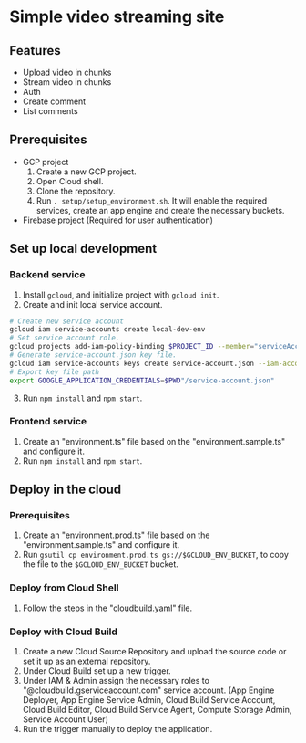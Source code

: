 # Simple video streaming site

## Features

- Upload video in chunks
- Stream video in chunks
- Auth
- Create comment
- List comments

## Prerequisites
- GCP project
    1. Create a new GCP project.
    2. Open Cloud shell.
    3. Clone the repository.
    4. Run ```. setup/setup_environment.sh```. It will enable the required services, create an app engine and create the necessary buckets.
- Firebase project (Required for user authentication)

## Set up local development

### Backend service
1. Install ```gcloud```, and initialize project with ```gcloud init```.
2. Create and init local service account.
```bash
# Create new service account
gcloud iam service-accounts create local-dev-env
# Set service account role.
gcloud projects add-iam-policy-binding $PROJECT_ID --member="serviceAccount:local-dev-env@"$PROJECT_ID".iam.gserviceaccount.com" --role="roles/owner"
# Generate service-account.json key file.
gcloud iam service-accounts keys create service-account.json --iam-account=local-dev-env@$PROJECT_ID.iam.gserviceaccount.com
# Export key file path
export GOOGLE_APPLICATION_CREDENTIALS=$PWD"/service-account.json"
```
3. Run ```npm install``` and ```npm start```.

### Frontend service
1. Create an "environment.ts" file based on the "environment.sample.ts" and configure it.
2. Run ```npm install``` and ```npm start```.

## Deploy in the cloud

### Prerequisites
1. Create an "environment.prod.ts" file based on the "environment.sample.ts" and configure it.
2. Run ```gsutil cp environment.prod.ts gs://$GCLOUD_ENV_BUCKET```, to copy the file to the ```$GCLOUD_ENV_BUCKET``` bucket.

### Deploy from Cloud Shell
1. Follow the steps in the "cloudbuild.yaml" file.

### Deploy with Cloud Build
1. Create a new Cloud Source Repository and upload the source code or set it up as an external repository.
2. Under Cloud Build set up a new trigger.
3. Under IAM & Admin assign the necessary roles to "@cloudbuild.gserviceaccount.com" service account. (App Engine Deployer, App Engine Service Admin, Cloud Build Service Account, Cloud Build Editor, Cloud Build Service Agent, Compute Storage Admin, Service Account User)
4. Run the trigger manually to deploy the application.
